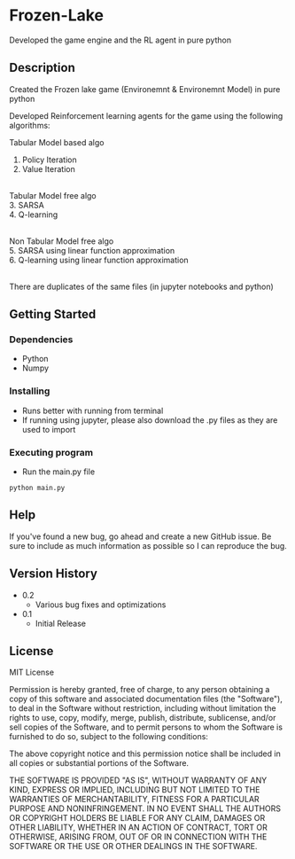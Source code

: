 # Frozen-Lake
Developed the game engine and the RL agent in pure python

## Description

Created the Frozen lake game (Environemnt & Environemnt Model) in pure python

Developed Reinforcement learning agents for the game using the following algorithms:

Tabular Model based algo<br>
1. Policy Iteration<br>
2. Value Iteration<br><br>

Tabular Model free algo<br>
3. SARSA<br>
4. Q-learning<br><br>

Non Tabular Model free algo<br>
5. SARSA using linear function approximation<br>
6. Q-learning using linear function approximation<br><br>

There are duplicates of the same files (in jupyter notebooks and python)<br>


## Getting Started

### Dependencies

* Python
* Numpy

### Installing

* Runs better with running from terminal
* If running using jupyter, please also download the .py files as they are used to import 

### Executing program

* Run the main.py file
```
python main.py
```


## Help

If you've found a new bug, go ahead and create a new GitHub issue. Be sure to include as much information as possible so I can reproduce the bug.


## Version History

* 0.2
    * Various bug fixes and optimizations
* 0.1
    * Initial Release


## License

MIT License

Permission is hereby granted, free of charge, to any person obtaining a copy
of this software and associated documentation files (the "Software"), to deal
in the Software without restriction, including without limitation the rights
to use, copy, modify, merge, publish, distribute, sublicense, and/or sell
copies of the Software, and to permit persons to whom the Software is
furnished to do so, subject to the following conditions:

The above copyright notice and this permission notice shall be included in all
copies or substantial portions of the Software.

THE SOFTWARE IS PROVIDED "AS IS", WITHOUT WARRANTY OF ANY KIND, EXPRESS OR
IMPLIED, INCLUDING BUT NOT LIMITED TO THE WARRANTIES OF MERCHANTABILITY,
FITNESS FOR A PARTICULAR PURPOSE AND NONINFRINGEMENT. IN NO EVENT SHALL THE
AUTHORS OR COPYRIGHT HOLDERS BE LIABLE FOR ANY CLAIM, DAMAGES OR OTHER
LIABILITY, WHETHER IN AN ACTION OF CONTRACT, TORT OR OTHERWISE, ARISING FROM,
OUT OF OR IN CONNECTION WITH THE SOFTWARE OR THE USE OR OTHER DEALINGS IN THE
SOFTWARE.
